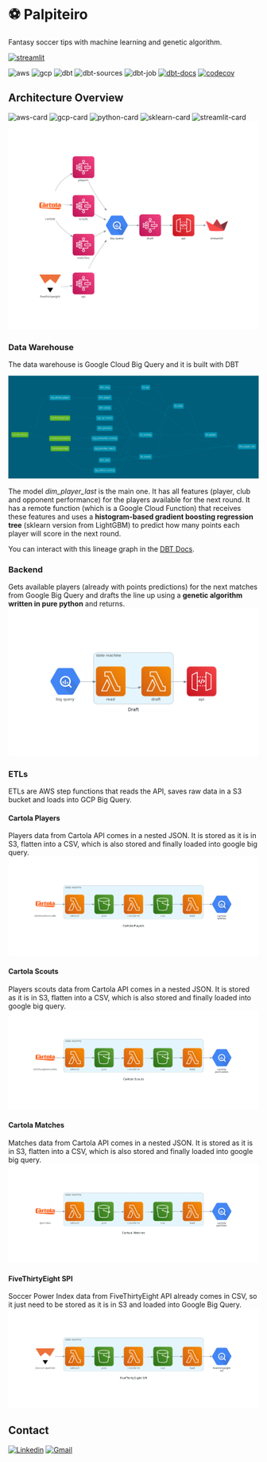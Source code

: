 # :soccer: Palpiteiro
Fantasy soccer tips with machine learning and genetic algorithm.

[![streamlit](https://static.streamlit.io/badges/streamlit_badge_black_white.svg)](https://matheusccouto-palpiteiro-streamlitapp-bha1f1.streamlitapp.com)

![aws](https://img.shields.io/github/workflow/status/matheusccouto/palpiteiro/aws-main?label=aws)
![gcp](https://img.shields.io/github/workflow/status/matheusccouto/palpiteiro/gcp-main?label=gcp)
![dbt](https://img.shields.io/github/workflow/status/matheusccouto/palpiteiro/dbt-main?label=dbt)
![dbt-sources](https://img.shields.io/github/workflow/status/matheusccouto/palpiteiro/dbt-source-main?label=dbt%20sources)
![dbt-job](https://img.shields.io/github/workflow/status/matheusccouto/palpiteiro/dbt-job-main?label=dbt%20job)
[![dbt-docs](https://img.shields.io/github/deployments/matheusccouto/palpiteiro/github-pages?label=dbt%20docs)](https://matheusccouto.github.io/palpiteiro)
[![codecov](https://codecov.io/gh/matheusccouto/palpiteiro/branch/main/graph/badge.svg?token=jvukfL51k7)](https://app.codecov.io/gh/matheusccouto/palpiteiro/branch/main)


## Architecture Overview
![aws-card](https://img.shields.io/badge/Amazon_AWS-FF9900?style=for-the-badge&logo=amazonaws&logoColor=white)
![gcp-card](https://img.shields.io/badge/Google_Cloud-4285F4?style=for-the-badge&logo=google-cloud&logoColor=white)
![python-card](https://img.shields.io/badge/Python-FFD43B?style=for-the-badge&logo=python&logoColor=blue)
![sklearn-card](https://img.shields.io/badge/scikit_learn-F7931E?style=for-the-badge&logo=scikit-learn&logoColor=white) 
![streamlit-card](https://img.shields.io/badge/Streamlit-FF4B4B?style=for-the-badge&logo=Streamlit&logoColor=white)
![overview](diagrams/overview.png)

### Data Warehouse
The data warehouse is Google Cloud Big Query and it is built with DBT

![big-query](diagrams/dbt-lineage.png)

The model *dim_player_last* is the main one. It has all features (player, club and opponent performance) for the players available for the next round. It has a remote function (which is a Google Cloud Function) that receives these features and uses a **histogram-based gradient boosting regression tree** (sklearn version from LightGBM) to predict how many points each player will score in the next round.

You can interact with this lineage graph in the [DBT Docs](https://matheusccouto.github.io/palpiteiro).

### Backend
Gets available players (already with points predictions) for the next matches from Google Big Query and drafts the line up using a **genetic algorithm written in pure python** and returns.
![state-machine-draft](diagrams/state-machine-draft.png)

### ETLs
ETLs are AWS step functions that reads the API, saves raw data in a S3 bucket and loads into GCP Big Query.

#### Cartola Players
Players data from Cartola API comes in a nested JSON. It is stored as it is in S3, flatten into a CSV, which is also stored and finally loaded into google big query.
![state-machine-cartola-players](diagrams/state-machine-cartola-players.png)

#### Cartola Scouts
Players scouts data from Cartola API comes in a nested JSON. It is stored as it is in S3, flatten into a CSV, which is also stored and finally loaded into google big query.
![state-machine-cartola-scouts](diagrams/state-machine-cartola-scouts.png)

#### Cartola Matches
Matches data from Cartola API comes in a nested JSON. It is stored as it is in S3, flatten into a CSV, which is also stored and finally loaded into google big query.
![state-machine-cartola-matches](diagrams/state-machine-cartola-matches.png)

#### FiveThirtyEight SPI
Soccer Power Index data from FiveThirtyEight API already comes in CSV, so it just need to be stored as it is in S3 and loaded into Google Big Query.
![state-machine-fivethirtyeight-spi](diagrams/state-machine-fivethirtyeight-spi.png)


## Contact
[![Linkedin](https://img.shields.io/badge/-matheusccouto-blue?style=flat-square&logo=Linkedin&logoColor=white&link=https://www.linkedin.com/in/matheusccouto/)](https://www.linkedin.com/in/matheusccouto/)
[![Gmail](https://img.shields.io/badge/-matheusccouto@gmail.com-006bed?style=flat-square&logo=Gmail&logoColor=white&link=mailto:matheusccouto@gmail.com)](mailto:matheusccouto@gmail.com)